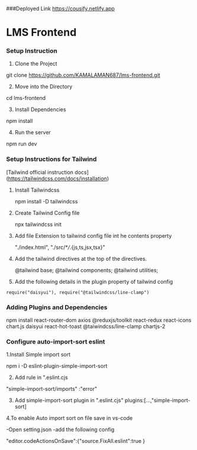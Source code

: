 ###Deployed Link
https://cousify.netlify.app

# LMS Frontend

### Setup Instruction

1. Clone the Project

git clone https://github.com/KAMALAMAN687/lms-frontend.git

2. Move into the Directory

cd lms-frontend

3. Install Dependencies

npm install

4. Run the server

npm run dev

### Setup Instructions for Tailwind

[Tailwind official instruction docs] (https://tailwindcss.com/docs/installation)

1.  Install Tailwindcss

    npm install -D tailwindcss

2.  Create Tailwind Config file

    npx tailwindcss init

3.  Add file Extension to tailwind config file int he contents property

    "./index.html",
    "./src/\*_/_.{js,ts,jsx,tsx}"

4.  Add the tailwind directives at the top of the directives.

    @tailwind base;
    @tailwind components;
    @tailwind utilities;

5.  Add the following details in the plugin property of tailwind config

```
require("daisyui"), require("@tailwindcss/line-clamp")

```

### Adding Plugins and Dependencies

npm install react-router-dom axios @reduxjs/toolkit react-redux react-icons chart.js daisyui react-hot-toast @taiwindcss/line-clamp chartjs-2

### Configure auto-import-sort eslint

1.Install Simple import sort

npm i -D eslint-plugin-simple-import-sort

2.  Add rule in ".eslint.cjs

"simple-import-sort/imports" :"error"

3.  Add simple-import-sort plugin in ".eslint.cjs"
    plugins:[...,"simple-import-sort]

4.To enable Auto import sort on file save in vs-code

-Open setting.json
-add the following config

"editor.codeActionsOnSave":{"source.FixAll.eslint":true
}
